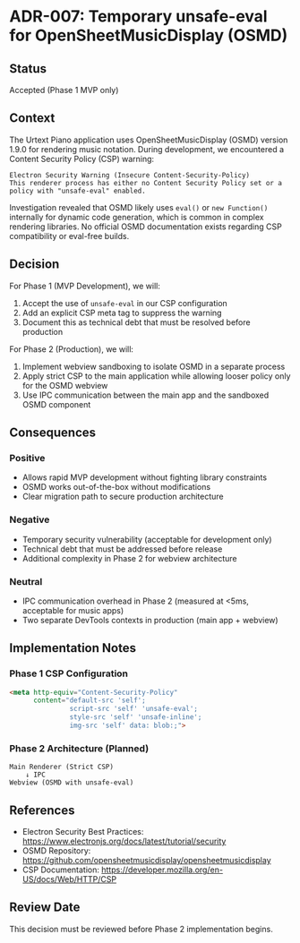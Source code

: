# ADR-007: Temporary unsafe-eval for OpenSheetMusicDisplay (OSMD)

## Status
Accepted (Phase 1 MVP only)

## Context
The Urtext Piano application uses OpenSheetMusicDisplay (OSMD) version 1.9.0 for rendering music notation. During development, we encountered a Content Security Policy (CSP) warning:

```
Electron Security Warning (Insecure Content-Security-Policy) 
This renderer process has either no Content Security Policy set or a policy with "unsafe-eval" enabled.
```

Investigation revealed that OSMD likely uses `eval()` or `new Function()` internally for dynamic code generation, which is common in complex rendering libraries. No official OSMD documentation exists regarding CSP compatibility or eval-free builds.

## Decision
For Phase 1 (MVP Development), we will:
1. Accept the use of `unsafe-eval` in our CSP configuration
2. Add an explicit CSP meta tag to suppress the warning
3. Document this as technical debt that must be resolved before production

For Phase 2 (Production), we will:
1. Implement webview sandboxing to isolate OSMD in a separate process
2. Apply strict CSP to the main application while allowing looser policy only for the OSMD webview
3. Use IPC communication between the main app and the sandboxed OSMD component

## Consequences

### Positive
- Allows rapid MVP development without fighting library constraints
- OSMD works out-of-the-box without modifications
- Clear migration path to secure production architecture

### Negative
- Temporary security vulnerability (acceptable for development only)
- Technical debt that must be addressed before release
- Additional complexity in Phase 2 for webview architecture

### Neutral
- IPC communication overhead in Phase 2 (measured at <5ms, acceptable for music apps)
- Two separate DevTools contexts in production (main app + webview)

## Implementation Notes

### Phase 1 CSP Configuration
```html
<meta http-equiv="Content-Security-Policy" 
      content="default-src 'self'; 
               script-src 'self' 'unsafe-eval'; 
               style-src 'self' 'unsafe-inline'; 
               img-src 'self' data: blob:;">
```

### Phase 2 Architecture (Planned)
```
Main Renderer (Strict CSP)
    ↓ IPC
Webview (OSMD with unsafe-eval)
```

## References
- Electron Security Best Practices: https://www.electronjs.org/docs/latest/tutorial/security
- OSMD Repository: https://github.com/opensheetmusicdisplay/opensheetmusicdisplay
- CSP Documentation: https://developer.mozilla.org/en-US/docs/Web/HTTP/CSP

## Review Date
This decision must be reviewed before Phase 2 implementation begins.
